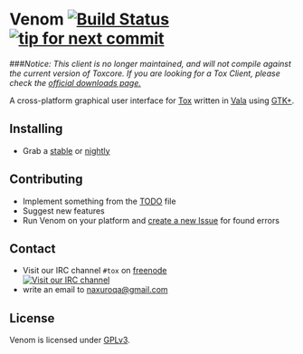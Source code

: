 Venom [![Build Status](https://travis-ci.org/naxuroqa/Venom.png?branch=master)](https://travis-ci.org/naxuroqa/Venom) [![tip for next commit](http://tip4commit.com/projects/634.svg)](http://tip4commit.com/projects/634)
=====

###*Notice: This client is no longer maintained, and will not compile against the current version of Toxcore. If you are looking for a Tox Client, please check the [official downloads page.](https://downloads.tox.im)*

A cross-platform graphical user interface for [Tox](https://github.com/irungentoo/ProjectTox-Core) written in [Vala](https://wiki.gnome.org/Vala) using [GTK+](http://gtk.org).

Installing
----------

- Grab a [stable](https://github.com/naxuroqa/Venom/releases) or [nightly](https://wiki.tox.im/Binaries)

Contributing
------------

- Implement something from the [TODO](TODO) file
- Suggest new features
- Run Venom on your platform and [create a new Issue](https://github.com/naxuroqa/Venom/issues/new) for found errors

Contact
-------
- Visit our IRC channel `#tox` on [freenode](https://freenode.net/)  
[![Visit our IRC channel](https://kiwiirc.com/buttons/irc.freenode.net/tox.png)](https://kiwiirc.com/client/irc.freenode.net/?theme=basic#tox)
- write an email to [naxuroqa@gmail.com](mailto:naxuroqa@gmail.com)

License
-------

Venom is licensed under [GPLv3](COPYING).
